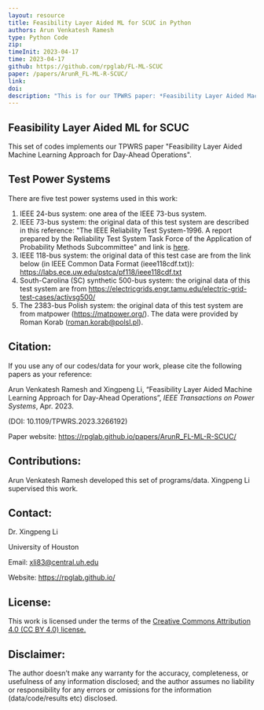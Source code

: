 ```yaml
---
layout: resource
title: Feasibility Layer Aided ML for SCUC in Python
authors: Arun Venkatesh Ramesh
type: Python Code
zip: 
timeInit: 2023-04-17
time: 2023-04-17
github: https://github.com/rpglab/FL-ML-SCUC
paper: /papers/ArunR_FL-ML-R-SCUC/
link: 
doi: 
description: "This is for our TPWRS paper: *Feasibility Layer Aided Machine Learning Approach for Day-Ahead Operations*. The designed feasibility layer will post-process ML predictions to ensure solutions are physically feasible."
---
```



## Feasibility Layer Aided ML for SCUC
This set of codes implements our TPWRS paper "Feasibility Layer Aided Machine Learning Approach for Day-Ahead Operations".

## Test Power Systems
There are five test power systems used in this work:
1. IEEE 24-bus system: one area of the IEEE 73-bus system.
2. IEEE 73-bus system: the original data of this test system are described in this reference: "The IEEE Reliability Test System-1996. A report prepared by the Reliability Test System Task Force of the Application of Probability Methods Subcommittee" and link is <a class="" target="_blank" href="https://ieeexplore.ieee.org/document/780914">here</a>.
3. IEEE 118-bus system: the original data of this test case are from the link below (in IEEE Common Data Format (ieee118cdf.txt)): https://labs.ece.uw.edu/pstca/pf118/ieee118cdf.txt
4. South-Carolina (SC) synthetic 500-bus system: the original data of this test system are from https://electricgrids.engr.tamu.edu/electric-grid-test-cases/activsg500/
5. The 2383-bus Polish system: the original data of this test system are from matpower (https://matpower.org/). The data were provided by Roman Korab (roman.korab@polsl.pl).


## Citation:
If you use any of our codes/data for your work, please cite the following papers as your reference:

Arun Venkatesh Ramesh and Xingpeng Li, “Feasibility Layer Aided Machine Learning Approach for Day-Ahead Operations”, *IEEE Transactions on Power Systems*, Apr. 2023. 

(DOI: 10.1109/TPWRS.2023.3266192)

Paper website: <a class="off" href="/papers/ArunR_FL-ML-R-SCUC/"  target="_blank">https://rpglab.github.io/papers/ArunR_FL-ML-R-SCUC/</a>


## Contributions:
Arun Venkatesh Ramesh developed this set of programs/data. Xingpeng Li supervised this work.


## Contact:
Dr. Xingpeng Li

University of Houston

Email: xli83@central.uh.edu

Website: <a class="off" href="/"  target="_blank">https://rpglab.github.io/</a>


## License:
This work is licensed under the terms of the <a class="off" href="https://creativecommons.org/licenses/by/4.0/"  target="_blank">Creative Commons Attribution 4.0 (CC BY 4.0) license.</a>


## Disclaimer:
The author doesn’t make any warranty for the accuracy, completeness, or usefulness of any information disclosed; and the author assumes no liability or responsibility for any errors or omissions for the information (data/code/results etc) disclosed.
